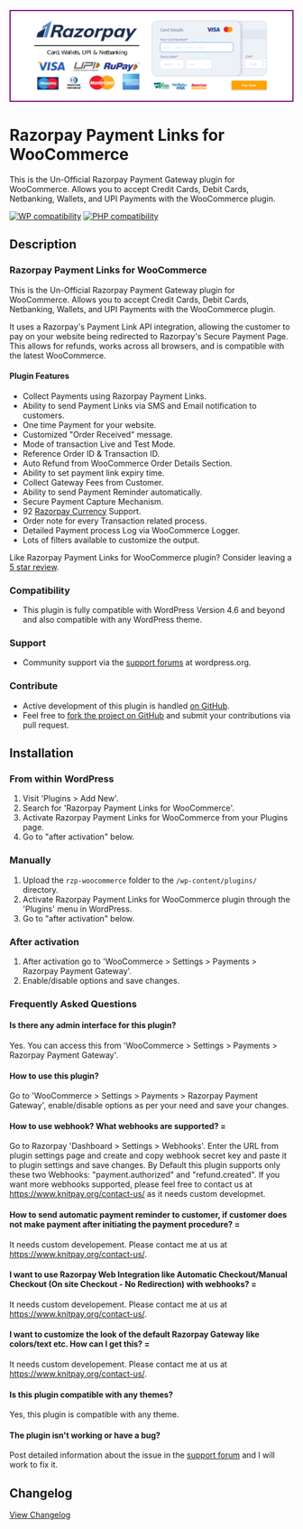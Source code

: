 ![Razorpay Payment Links for WooCommerce](.github/banner.png "Plugin Banner")

# Razorpay Payment Links for WooCommerce

This is the Un-Official Razorpay Payment Gateway plugin for WooCommerce. Allows you to accept Credit Cards, Debit Cards, Netbanking, Wallets, and UPI Payments with the WooCommerce plugin.

[![WP compatibility](https://plugintests.com/plugins/rzp-woocommerce/wp-badge.svg)](https://plugintests.com/plugins/rzp-woocommerce/latest) [![PHP compatibility](https://plugintests.com/plugins/rzp-woocommerce/php-badge.svg)](https://plugintests.com/plugins/rzp-woocommerce/latest)

## Description

### Razorpay Payment Links for WooCommerce

This is the Un-Official Razorpay Payment Gateway plugin for WooCommerce. Allows you to accept Credit Cards, Debit Cards, Netbanking, Wallets, and UPI Payments with the WooCommerce plugin.

It uses a Razorpay's Payment Link API integration, allowing the customer to pay on your website being redirected to Razorpay's Secure Payment Page. This allows for refunds, works across all browsers, and is compatible with the latest WooCommerce.

#### Plugin Features

* Collect Payments using Razorpay Payment Links.
* Ability to send Payment Links via SMS and Email notification to customers.
* One time Payment for your website.
* Customized "Order Received" message.
* Mode of transaction Live and Test Mode.
* Reference Order ID & Transaction ID.
* Auto Refund from WooCommerce Order Details Section.
* Ability to set payment link expiry time.
* Collect Gateway Fees from Customer.
* Ability to send Payment Reminder automatically.
* Secure Payment Capture Mechanism.
* 92 [Razorpay Currency](https://razorpay.com/docs/international-payments/#supported-currencies) Support.
* Order note for every Transaction related process.
* Detailed Payment process Log via WooCommerce Logger.
* Lots of filters available to customize the output.

Like Razorpay Payment Links for WooCommerce plugin? Consider leaving a [5 star review](https://wordpress.org/support/plugin/rzp-woocommerce/reviews/?rate=5#new-post).

### Compatibility

* This plugin is fully compatible with WordPress Version 4.6 and beyond and also compatible with any WordPress theme.

### Support
* Community support via the [support forums](https://wordpress.org/support/plugin/rzp-woocommerce) at wordpress.org.

### Contribute
* Active development of this plugin is handled [on GitHub](https://github.com/knit-pay/rzp-woocommerce).
* Feel free to [fork the project on GitHub](https://github.com/knit-pay/rzp-woocommerce) and submit your contributions via pull request.

## Installation

### From within WordPress
1. Visit 'Plugins > Add New'.
1. Search for 'Razorpay Payment Links for WooCommerce'.
1. Activate Razorpay Payment Links for WooCommerce from your Plugins page.
1. Go to "after activation" below.

### Manually
1. Upload the `rzp-woocommerce` folder to the `/wp-content/plugins/` directory.
1. Activate Razorpay Payment Links for WooCommerce plugin through the 'Plugins' menu in WordPress.
1. Go to "after activation" below.

### After activation
1. After activation go to 'WooCommerce > Settings > Payments > Razorpay Payment Gateway'.
1. Enable/disable options and save changes.

### Frequently Asked Questions

#### Is there any admin interface for this plugin?

Yes. You can access this from 'WooCommerce > Settings > Payments > Razorpay Payment Gateway'.

#### How to use this plugin?

Go to 'WooCommerce > Settings > Payments > Razorpay Payment Gateway', enable/disable options as per your need and save your changes.

#### How to use webhook? What webhooks are supported? =

Go to Razorpay 'Dashboard > Settings > Webhooks'. Enter the URL from plugin settings page and create and copy webhook secret key and paste it to plugin settings and save changes. By Default this plugin supports only these two Webhooks: "payment.authorized" and "refund.created". If you want more webhooks supported, please feel free to contact us at https://www.knitpay.org/contact-us/ as it needs custom developmet.

#### How to send automatic payment reminder to customer, if customer does not make payment after initiating the payment procedure? =

It needs custom developement. Please contact me at us at https://www.knitpay.org/contact-us/.

#### I want to use Razorpay Web Integration like Automatic Checkout/Manual Checkout (On site Checkout - No Redirection) with webhooks? =

It needs custom developement. Please contact me at us at https://www.knitpay.org/contact-us/.

#### I want to customize the look of the default Razorpay Gateway like colors/text etc. How can I get this? =

It needs custom developement. Please contact me at us at https://www.knitpay.org/contact-us/.

#### Is this plugin compatible with any themes?

Yes, this plugin is compatible with any theme.

#### The plugin isn't working or have a bug?

Post detailed information about the issue in the [support forum](https://wordpress.org/support/plugin/rzp-woocommerce) and I will work to fix it.

## Changelog
[View Changelog](CHANGELOG.md)